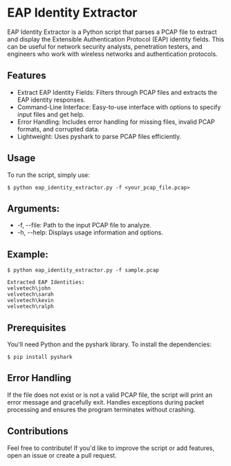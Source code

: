 # EAP Identity Extractor
EAP Identity Extractor is a Python script that parses a PCAP file to extract and display the Extensible Authentication Protocol (EAP) identity fields. This can be useful for network security analysts, penetration testers, and engineers who work with wireless networks and authentication protocols.

## Features
* Extract EAP Identity Fields: Filters through PCAP files and extracts the EAP identity responses.
* Command-Line Interface: Easy-to-use interface with options to specify input files and get help.
* Error Handling: Includes error handling for missing files, invalid PCAP formats, and corrupted data.
* Lightweight: Uses pyshark to parse PCAP files efficiently.

## Usage
To run the script, simply use:
```console
$ python eap_identity_extractor.py -f <your_pcap_file.pcap>
```

## Arguments:
* -f, --file: Path to the input PCAP file to analyze.
* -h, --help: Displays usage information and options.

## Example:
```console
$ python eap_identity_extractor.py -f sample.pcap

Extracted EAP Identities:
velvetech\john
velvetech\sarah
velvetech\kevin
velvetech\ralph
```

## Prerequisites
You'll need Python and the pyshark library. To install the dependencies:
```console
$ pip install pyshark
```
## Error Handling
If the file does not exist or is not a valid PCAP file, the script will print an error message and gracefully exit.
Handles exceptions during packet processing and ensures the program terminates without crashing.

## Contributions
Feel free to contribute! If you'd like to improve the script or add features, open an issue or create a pull request.
